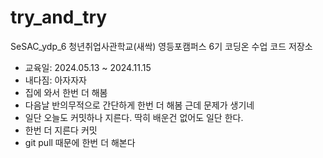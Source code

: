 # try_and_try
SeSAC_ydp_6 청년취업사관학교(새싹) 영등포캠퍼스 6기 코딩온 수업 코드 저장소

- 교육일: 2024.05.13 ~ 2024.11.15
- 내다짐: 아자자자
- 집에 와서 한번 더 해봄
- 다음날 반의무적으로 간단하게 한번 더 해봄 근데 문제가 생기네
- 일단 오늘도 커밋하나 지른다. 딱히 배운건 없어도 일단 한다.
- 한번 더 지른다 커밋
- git pull 때문에 한번 더 해본다